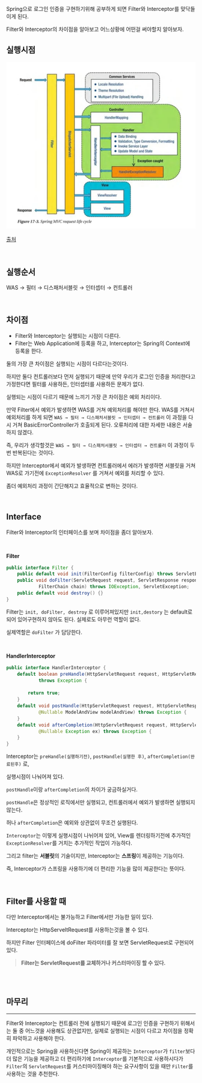 Spring으로 로그인 인증을 구현하기위해 공부하게 되면 Filter와 Interceptor를 맞닥들이게 된다.

Filter와 Interceptor의 차이점을 알아보고 어느상황에 어떤걸 써야할지 알아보자.

## 실행시점

![Filter](/Img/filter.png)

[출처](https://justforchangesake.wordpress.com/2014/05/07/spring-mvc-request-life-cycle/)

<br>

## 실행순서

WAS → 필터 → 디스패처서블릿 → 인터셉터 → 컨트롤러

<br>

## 차이점

- Filter와 Interceptor는 실행되는 시점이 다른다.
- Filter는 Web Application에 등록을 하고, Interceptor는 Spring의 Context에 등록을 한다.

둘의 가장 큰 차이점은 실행되는 시점이 다르다는것이다.

하지만 둘다 컨트롤러보다 먼저 실행되기 때문에 만약 우리가 로그인 인증을 처리한다고 가정한다면 필터를 사용하든, 인터셉터를 사용하든 문제가 없다.

실행되는 시점이 다르기 때문에 느끼기 가장 큰 차이점은 예외 처리이다.

만약 Filter에서 예외가 발생하면 WAS를 거쳐 예외처리를 해야만 한다. WAS를 거쳐서 예외처리를 하게 되면 `WAS → 필터 → 디스패처서블릿 → 인터셉터 → 컨트롤러` 이 과정을 다시 거쳐 BasicErrorController가 호출되게 된다. 오류처리에 대한 자세한 내용은 서술하지 않겠다.

즉, 우리가 생각할것은 `WAS → 필터 → 디스패처서블릿 → 인터셉터 → 컨트롤러` 이 과정이 두번 반복된다는 것이다.

하지만 Interceptor에서 예외가 발생하면 컨트롤러에서 에러가 발생하면 서블릿을 거쳐 WAS로 가기전에 `ExceptionResolver` 를 거쳐서 예외를 처리할 수 있다.

좀더 예외처리 과정이 간단해지고 효율적으로 변하는 것이다.

<br>

## Interface

Filter와 Interceptor의 인터페이스를 보며 차이점을 좀더 알아보자.

<br>

**Filter**

```java
public interface Filter {
    public default void init(FilterConfig filterConfig) throws ServletException {}
    public void doFilter(ServletRequest request, ServletResponse response,
            FilterChain chain) throws IOException, ServletException;
    public default void destroy() {}
}
```

Filter는 `init, doFilter, destroy` 로 이루어져있지만 `init,destory` 는 default로 되어 있어구현하지 않아도 된다. 실제로도 아무런 역할이 없다.

실제역할은 `doFilter` 가 담당한다.

<br>

**HandlerInterceptor**

```java
public interface HandlerInterceptor {
	default boolean preHandle(HttpServletRequest request, HttpServletResponse response, Object handler)
			throws Exception {
	
		return true;
	}
	default void postHandle(HttpServletRequest request, HttpServletResponse response, Object handler,
			@Nullable ModelAndView modelAndView) throws Exception {
	}
	default void afterCompletion(HttpServletRequest request, HttpServletResponse response, Object handler,
			@Nullable Exception ex) throws Exception {
	}
}
```

Interceptor는 `preHandle(실행하기전)`, `postHandle(실행한 후)`, `afterCompletion(완료된후)` 로,

실행시점이 나눠어져 있다.

`postHandle`이랑 `afterCompletion`의 차이가 궁금하실거다.

`postHandle`은 정상적인 로직에서만 실행되고, 컨트롤러에서 예외가 발생하면 실행되지 않는다.

허나 `afterCompletion`은 예외와 상관없이 무조건 실행된다.

`Interceptor`는 이렇게 실행시점이 나뉘어져 있어, View를 렌더링하기전에 추가적인 `ExceptionResolver`를 거치는 추가적인 작업이 가능하다.

그리고 filter는 **서블릿**의 기술이지만, Interceptor는 **스프링**이 제공하는 기능이다.

즉, Interceptor가 스프링을 사용하기에 더 편리한 기능을 많이 제공한다는 뜻이다.

<br>

## Filter를 사용할 때

다만 Interceptor에서는 불가능하고 Filter에서만 가능한 일이 있다.

Interceptor는 HttpServeltRequest를 사용하는것을 볼 수 있다.

하지만 Filter 인터페이스에 doFilter 파라미터를 잘 보면 ServletRequest로 구현되어 있다.

> **Filter는 ServletRequest를 교체하거나 커스터마이징 할 수 있다.**

<br><br>

## 마무리
---

Filter와 Interceptor는 컨트롤러 전에 실행되기 때문에 로그인 인증을 구현하기 위해서는 둘 중 어느것을 사용해도 상관없지만, 실제로 실행되는 시점이 다르고 차이점을 정확히 파악하고 사용해야 한다.

개인적으로는 Spring을 사용하신다면 Spring이 제공하는 `Interceptor`가 `filter`보다 더 많은 기능을 제공하고 더 편리하기에 `Interceptor`를 기본적으로 사용하시다가 `Filter`의 `ServletRequest`를 커스터마이징해야 하는 요구사항이 있을 때만 `Filter`를 사용하는 것을 추천한다.